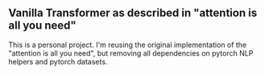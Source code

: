 ## Vanilla Transformer as described in "attention is all you need"

This is a personal project. I'm reusing the original implementation of the "attention is all you need", but removing all dependencies on pytorch NLP helpers and pytorch datasets. 
